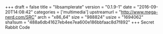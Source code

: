 +++
draft = false
title = "libsamplerate"
version = "0.1.9-1"
date = "2016-09-20T14:08:42"
categories = ['multimedia']
upstreamurl = "http://www.mega-nerd.com/SRC"
arch = "x86_64"
size = "988824"
usize = "1694062"
sha1sum = "488a6db41627eb4ee7ea600e186bbfaac8d7f892"
+++
Secret Rabbit Code